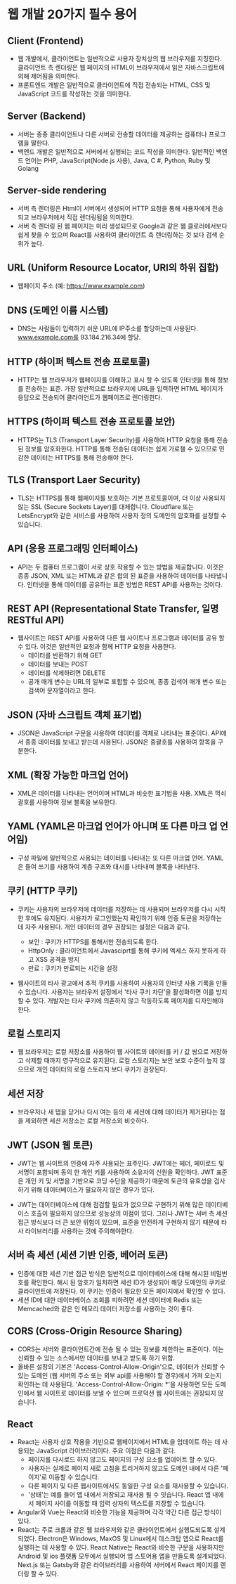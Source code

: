 # 웹 개발 20가지 필수 용어

## Client (Frontend)

* 웹 개발에서, 클라이언트는 일반적으로 사용자 장치상의 웹 브라우저를 지칭한다. 클라이언트 측 렌더링은 웹 페이지의 HTML이 브라우저에서 읽은 자바스크립트에 의해 제어됨을 의미한다.
* 프론트엔드 개발은 일반적으로 클라이언트에 직접 전송되는 HTML, CSS 및 JavaScript 코드를 작성하는 것을 의미한다.

## Server (Backend)

* 서버는 종종 클라이언트나 다른 서버로 전송할 데이터를 제공하는 컴퓨터나 프로그램을 말한다.
* 백엔드 개발은 일반적으로 서버에서 실행되는 코드 작성을 의미한다. 일반적인 백엔드 언어는 PHP, JavaScript(Node.js 사용), Java, C #, Python, Ruby 및 Golang

## Server-side rendering

* 서버 측 렌더링은 Html이 서버에서 생성되어 HTTP 요청을 통해 사용자에게 전송되고 브라우저에서 직접 렌더링됨을 의미한다.
* 서버 측 렌더링 된 웹 페이지는 미리 생성되므로 Google과 같은 웹 클로러에서보다 쉽게 찾을 수 있으며 React를 사용하여 클라이언트 측 렌더링하는 것 보다 검색 순위가 높다.

## URL (Uniform Resource Locator, URI의 하위 집합)

* 웹페이지 주소 (예: https://www.example.com)

## DNS (도메인 이름 시스템)

* DNS는 사람들이 입력하기 쉬운 URL에 IP주소를 할당하는데 사용된다. www.example.com를 93.184.216.34에 할당.

## HTTP (하이퍼 텍스트 전송 프로토콜)

* HTTP는 웹 브라우저가 웹페이지를 이해하고 표시 할 수 있도록 인터넷을 통해 정보를 전송하는 표준. 가장 일반적으로 브라우저에 URL을 입력하면 HTML 페이지가 응답으로 전송되어 클라이언트가 웹페이즈로 렌더링한다.

## HTTPS (하이퍼 텍스트 전송 프로토콜 보안)

* HTTPS는 TLS (Transport Layer Security)를 사용하여 HTTP 요청을 통해 전송된 정보를 암호화한다. HTTP를 통해 전송된 데이터는 쉽게 가로챌 수 있으므로 민감한 데이터는 HTTPS를 통해 전송해야 한다.

## TLS (Transport Laer Security)

* TLS는 HTTPS를 통해 웹페이지를 보호하는 기본 프로토콜이며, 더 이상 사용되지 않는 SSL (Secure Sockets Layer)를 대체합니다. Cloudflare 또는 LetsEncrypt와 같은 서비스를 사용하여 사용자 정의 도메인의 암호화를 설정할 수 있습니다.

## API (응용 프로그래밍 인터페이스)

* API는 두 컴퓨터 프로그램이 서로 상호 작용할 수 있는 방법을 제공합니다. 이것은 종종 JSON, XML 또는 HTML과 같은 합의 된 표준을 사용하여 데이터를 나타냅니다. 인터넷을 통해 데이터를 공유하는 표준 방법은 REST API를 사용하는 것이다.

## REST API (Representational State Transfer, 일명 RESTful API)

* 웹사이트는 REST API를 사용하여 다른 웹 사이트나 프로그램과 데이터를 공유 할 수 있다. 이것은 일반적인 요청과 함께 HTTP 요청을 사용한다.
  * 데이터를 반환하기 위해 GET
  * 데이터를 보내는 POST
  * 데이터를 삭제하려면 DELETE
  * 공개 매개 변수는 URL의 일부로 포함할 수 있으며, 종종 검색어 매개 변수 또는 검색어 문자열이라고 한다.

## JSON (자바 스크립트 객체 표기법)

* JSON은 JavaScript 구문을 사용하여 데이터를 객체로 나타내는 표준이다. API에서 종종 데이터를 보내고 받는데 사용된다. JSON은 중괄호를 사용하여 항목을 구분한다.

## XML (확장 가능한 마크업 언어)

* XML은 데이터를 나타내는 언어이며 HTML과 비슷한 표기법을 사용. XML은 꺽쇠 괄호를 사용하여 정보 블록을 보유한다.

## YAML (YAML은 마크업 언어가 아니며 또 다른 마크 업 언어임)

* 구성 파일에 일반적으로 사용되는 데이터를 나타내는 또 다른 마크업 언어. YAML은 들여 쓰기를 사용하여 계층 구조와 대시를 나타내며 블록을 나타낸다.

## 쿠키 (HTTP 쿠키)

* 쿠키는 사용자의 브라우저에 데이터를 저장하는 데 사용되며 브라우저를 다시 시작한 후에도 유지된다. 사용자가 로그인했는지 확인하기 위해 인증 토큰을 저장하는 데 자주 사용된다. 개인 데이터의 경우 권장되는 설정은 다음과 같다.
  * 보안 : 쿠키가 HTTPS를 통해서만 전송되도록 한다.
  * HttpOnly : 클라이언트에서 Javasciprt를 통해 쿠키에 엑세스 하지 못하게 하고 XSS 공격을 방지
  * 만료 : 쿠키가 만료되는 시간을 설정

* 웹사이트의 타사 광고에서 추적 쿠키를 사용하여 사용자의 인터넷 사용 기록을 만들 수 있습니다. 사용자는 브라우저 설정에서 '타사 쿠키 차단'을 활성화하면 이를 방지할 수 있다. 개발자는 타사 쿠키에 의존하지 않고 작동하도록 페이지를 디자인해야한다.

## 로컬 스토리지

* 웹 브라우저는 로컬 저장소를 사용하여 웹 사이트의 데이터를 키 / 값 쌍으로 저장하고 삭제할 때까지 영구적으로 유지된다. 로컬 스토리지는 보안 보호 수준이 높지 않으므로 개인 데이터의 로컬 스토리지 보다 쿠키가 권장된다.

## 세션 저장

* 브라우저나 새 탭을 닫거나 다시 여는 등의 새 세션에 대해 데이터가 제거된다는 점을 제외하면 세션 저장소는 로컬 저장소외 비슷하다.

## JWT (JSON 웹 토큰)

* JWT는 웹 사이트의 인증에 자주 사용되는 표주인다. JWT에는 헤더, 페이로드 및 서명이 포함되며 동의 한 개인 키를 사용하여 소유자의 신원을 확인하다. JWT 표준은 개인 키 및 서명을 기반으로 코딩 수단을 제공하기 때문에 토큰의 유효성을 검사하기 위해 데이터베이스가 필요하지 않은 경우가 있다.

* JWT는 데이터베이스에 대해 점검할 필요가 없으므로 구현하기 위해 많은 데이터베이스 호출이 필요하지 않으므로 성능상의 이점이 있다. 그러나 JWT는 서버 측 세션 접근 방식보다 더 큰 보안 위험이 있으며, 표준을 안전하게 구현하지 않기 때문에 타사 라이브러리를 사용하는 것에 주의해야한다.

## 서버 측 세션 (세션 기반 인증, 베어러 토큰)

* 인증에 대한 세션 기반 접근 방식은 일반적으로 데이터베이스에 대해 해시된 비밀번호를 확인한다. 해시 된 암호가 일치하면 세션 ID가 생성되어 해당 도메인의 쿠키로 클라이언트에 저장된다. 이 쿠키는 인증이 필요한 모든 페이지에서 확인할 수 있다.
* 세션 ID에 대한 데이터베이스 조회를 피하려면 세션 데이터에 Redis 또는 Memcached와 같은 인 메모리 데이터 저장소를 사용하는 것이 좋다.

## CORS (Cross-Origin Resource Sharing)

* CORS는 서버와 클라이언트간에 전송 될 수 있는 정보를 제한하는 표준이다. 이는 신뢰할 수 있는 소스에서만 데이터를 보내고 받도록 하기 위함.
* 올바른 설정의 기본은 'Access-Control-Allow-Origin'으로, 데이터가 신뢰할 수 있는 도메인 (웹 서버의 주소 또는 외부 api를 사용해야 할 경우)에서 가져 오는지 확인하는 데 사용된다. 'Access-Control-Allow-Origin: *'을 사용하면 모든 도메인에서 웹 사이트로 데이터를 보낼 수 있으며 프로덕션 웹 사이트에는 권장되지 않습니다.

## React

* React는 사용자 상호 작용을 기반으로 웹페이지에서 HTML을 업데이트 하는 데 사용되는 JavaScript 라이브러리이다. 주요 이점은 다음과 같다.
  * 페이지를 다시로드 하지 않고도 페이지의 구성 요소를 업데이트 할 수 있다.
  * 사용자는 실제로 페이지 새로 고침을 트리거하지 않고도 도메인 내에서 다른 '페이지'로 이동할 수 있습니다.
  * 다른 페이지 및 다른 웹사이트에서도 동일한 구성 요소를 재사용할 수 있습니다.
  * '상태'는 예를 들어 앱 내에서 저장되고 재사용 될 수 잇습니다. React 앱 내에서 페이지 사이를 이동할 때 입력 상자의 텍스트를 저장할 수 있습니다.
* Angular와 Vue는 React와 비슷한 기능을 제공하며 각각 약간 다른 접근 방식이 있다.
* React는 주로 크롬과 같은 웹 브라우저와 같은 클라이언트에서 실행도되도록 설계되었다. Electron은 Windows, MaxOS 및 Linux에서 데스크탑 앱으로 React를 실행하는 데 사용할 수 있다. React Native는 React와 비슷한 구문을 사용하지만 Android 및 ios 플랫폼 모두에서 실행되어 앱 스토어용 앱을 만들도록 설계되었다. Next.js 또는 Gatsby와 같은 라이브러리를 사용하여 서버에서 React 페이지를 렌더링 할 수 있다.